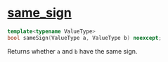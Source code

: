 # [same_sign](same_sign.hpp)

```cpp
template<typename ValueType>
bool sameSign(ValueType a, ValueType b) noexcept;
```

Returns whether `a` and `b` have the same sign.